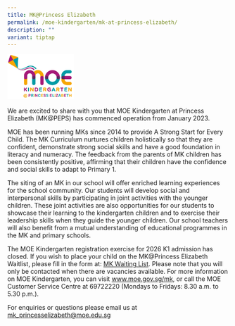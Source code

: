 ```yaml
---
title: MK@Princess Elizabeth
permalink: /moe-kindergarten/mk-at-princess-elizabeth/
description: ""
variant: tiptap
---
```

<div class="isomer-image-wrapper">
<img style="width:30%" height="auto" width="100%" src="/images/mkpeps.jpg">
</div>
<p>We are excited to share with you that MOE Kindergarten at Princess Elizabeth
(MK@PEPS) has commenced operation from January 2023.</p>
<p>MOE has been running MKs since 2014 to provide A Strong Start for Every
Child. The MK Curriculum nurtures children holistically so that they are
confident, demonstrate strong social skills and have a good foundation
in literacy and numeracy. The feedback from the parents of MK children
has been consistently positive, affirming that their children have the
confidence and social skills to adapt to Primary 1.</p>
<p>The siting of an MK in our school will offer enriched learning experiences
for the school community. Our students will develop social and interpersonal
skills by participating in joint activities with the younger children.
These joint activities are also opportunities for our students to showcase
their learning to the kindergarten children and to exercise their leadership
skills when they guide the younger children. Our school teachers will also
benefit from a mutual understanding of educational programmes in the MK
and primary schools.</p>
<p>The MOE Kindergarten registration exercise for 2026 K1 admission has closed.
If you wish to place your child on the MK@Princess Elizabeth Waitlist,
please fill in the form at: <a href="https://form.gov.sg/67b4440947388b17792bf49d" rel="noopener noreferrer nofollow" target="_blank">MK Waiting List</a>.
Please note that you will only be contacted when there are vacancies available.
For more information on MOE Kindergarten, you can visit <a href="https://www.moe.gov.sg/preschool/moe-kindergarten" rel="noopener noreferrer nofollow" target="_blank">www.moe.gov.sg/mk</a>,
or call the MOE Customer Service Centre at 69722220 (Mondays to Fridays:
8.30 a.m. to 5.30 p.m.).
<br>
</p>
<p>For enquiries or questions please email us at <a href="mailto:mk_princesselizabeth@moe.edu.sg" rel="noopener noreferrer nofollow" target="_blank">mk_princesselizabeth@moe.edu.sg</a>
</p>